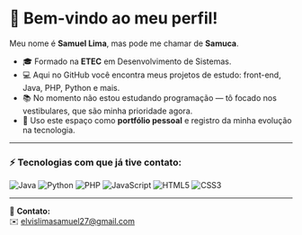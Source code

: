 # 👋 Bem-vindo ao meu perfil!

Meu nome é **Samuel Lima**, mas pode me chamar de **Samuca**.  

- 🎓 Formado na **ETEC** em Desenvolvimento de Sistemas.  
- 💻 Aqui no GitHub você encontra meus projetos de estudo: front-end, Java, PHP, Python e mais.  
- 📚 No momento não estou estudando programação — tô focado nos vestibulares, que são minha prioridade agora.  
- 🚀 Uso este espaço como **portfólio pessoal** e registro da minha evolução na tecnologia.  

---

### ⚡ Tecnologias com que já tive contato:
![Java](https://img.shields.io/badge/Java-ED8B00?style=for-the-badge&logo=openjdk&logoColor=white)
![Python](https://img.shields.io/badge/Python-3776AB?style=for-the-badge&logo=python&logoColor=white)
![PHP](https://img.shields.io/badge/PHP-777BB4?style=for-the-badge&logo=php&logoColor=white)
![JavaScript](https://img.shields.io/badge/JavaScript-F7DF1E?style=for-the-badge&logo=javascript&logoColor=black)
![HTML5](https://img.shields.io/badge/HTML5-E34F26?style=for-the-badge&logo=html5&logoColor=white)
![CSS3](https://img.shields.io/badge/CSS3-1572B6?style=for-the-badge&logo=css3&logoColor=white)

---

📩 **Contato:**  
✉️ elvislimasamuel27@gmail.com
